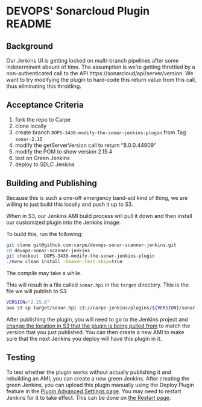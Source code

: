 # DEVOPS' Sonarcloud Plugin README

## Background
Our Jenkins UI is getting locked on multi-branch pipelines after some indeterminent abount of time.  The assumption is we’re getting throttled by a non-authenticated call to the API https://sonarcloud/api/server/version.  We want to try modifying the plugin to hard-code this return value from this call, thus eliminating this throttling.

## Acceptance Criteria
1. fork the repo to Carpe
1. clone locally
1. create branch `DOPS-3438-modify-the-sonar-jenkins-plugin` from Tag `sonar-2.15`
1. modify the getServerVersion call to return “8.0.0.44909“
1. modify the POM to show version 2.15.4
1. test on Green Jenkins
1. deploy to SDLC Jenkins

## Building and Publishing

Because this is such a one-off emergency band-aid kind of thing, we are willing to just build this locally and push it up to S3.

When in S3, our Jenkins AMI build process will pull it down and then install our customized plugin into the Jenkins image.

To build this, run the following:
```bash
git clone git@github.com:carpe/devops-sonar-scanner-jenkins.git
cd devops-sonar-scanner-jenkins
git checkout  DOPS-3438-modify-the-sonar-jenkins-plugin
./mvnw clean install -Dmaven.test.skip=true
```
The compile may take a while.

This will result in a file called `sonar.hpi` in the `target` directory.
This is the file we will publish to S3.
```bash
VERSION="2.15.6"
aws s3 cp target/sonar.hpi s3://carpe-jenkins/plugins/${VERSION}/sonar.hpi
```

After publishing the plugin, you will need to go to the Jenkins project and [change the location in S3 that the plugin is being pulled from](https://github.com/carpe/devops-jenkins/blob/d0d2d689daac5e671c1599ed9bfc2beb89ed46ed/ami-creation/jenkins-controller/files/configure-jenkins.sh#L50-L51) to match the version that you just published.
You can then create a new AMI to make sure that the next Jenkins you deploy will have this plugin in it.

## Testing

To test whether the plugin works without actually publishing it and rebuilding an AMI, you can create a new green Jenkins.
After creating the green Jenkins, you can upload this plugin manually using the Deploy Plugin feature in the [Plugin Advanced Settings page](https://jenkins-controller-green.ss.carpe.io/manage/pluginManager/advanced).
You may need to restart Jenkins for it to take effect. This can be done on [the Restart page](https://jenkins-controller-green.ss.carpe.io/restart).
